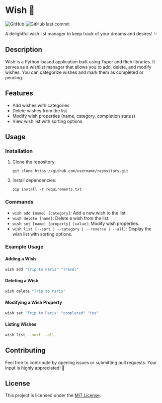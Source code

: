 # Wish 🌟

![GitHub](https://img.shields.io/github/license/levkush/wish)
![GitHub last commit](https://img.shields.io/github/last-commit/levkush/wish)

A delightful wish list manager to keep track of your dreams and desires! ✨

## Description

Wish is a Python-based application built using Typer and Rich libraries. It serves as a wishlist manager that allows you to add, delete, and modify wishes. You can categorize wishes and mark them as completed or pending.

## Features

- Add wishes with categories
- Delete wishes from the list
- Modify wish properties (name, category, completion status)
- View wish list with sorting options

## Usage

### Installation

1. Clone the repository:
   ```
   git clone https://github.com/username/repository.git
   ```

2. Install dependencies:
   ```
   pip install -r requirements.txt
   ```

### Commands

- `wish add [name] [category]`: Add a new wish to the list.
- `wish delete [name]`: Delete a wish from the list.
- `wish set [name] [property] [value]`: Modify wish properties.
- `wish list [--sort | --category | --reverse | --all]`: Display the wish list with sorting options.

### Example Usage

#### Adding a Wish
```bash
wish add "Trip to Paris" "Travel"
```

#### Deleting a Wish
```bash
wish delete "Trip to Paris"
```

#### Modifying a Wish Property
```bash
wish set "Trip to Paris" "completed" "Yes"
```

#### Listing Wishes
```bash
wish list --sort --all
```

## Contributing

Feel free to contribute by opening issues or submitting pull requests. Your input is highly appreciated! 🙌

## License

This project is licensed under the [MIT License](https://choosealicense.com/licenses/mit/).
